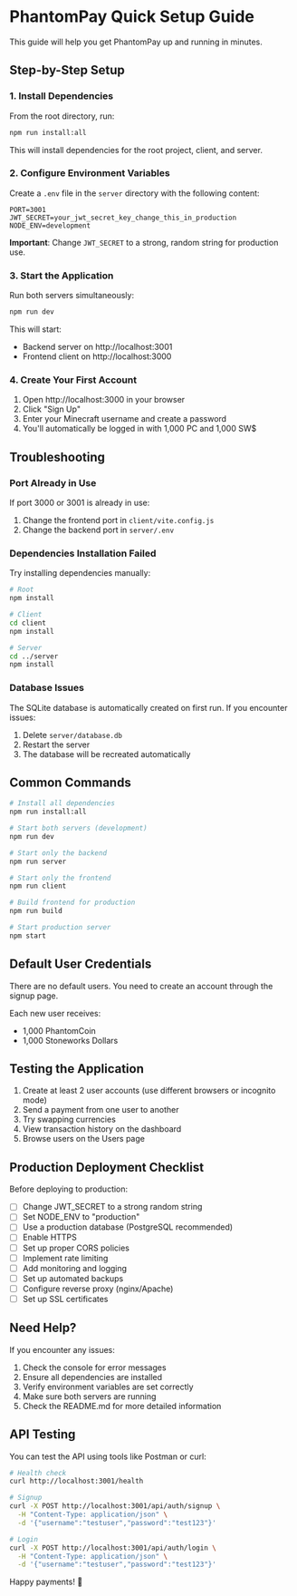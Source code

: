 # PhantomPay Quick Setup Guide

This guide will help you get PhantomPay up and running in minutes.

## Step-by-Step Setup

### 1. Install Dependencies

From the root directory, run:

```bash
npm run install:all
```

This will install dependencies for the root project, client, and server.

### 2. Configure Environment Variables

Create a `.env` file in the `server` directory with the following content:

```env
PORT=3001
JWT_SECRET=your_jwt_secret_key_change_this_in_production
NODE_ENV=development
```

**Important**: Change `JWT_SECRET` to a strong, random string for production use.

### 3. Start the Application

Run both servers simultaneously:

```bash
npm run dev
```

This will start:
- Backend server on http://localhost:3001
- Frontend client on http://localhost:3000

### 4. Create Your First Account

1. Open http://localhost:3000 in your browser
2. Click "Sign Up"
3. Enter your Minecraft username and create a password
4. You'll automatically be logged in with 1,000 PC and 1,000 SW$

## Troubleshooting

### Port Already in Use

If port 3000 or 3001 is already in use:

1. Change the frontend port in `client/vite.config.js`
2. Change the backend port in `server/.env`

### Dependencies Installation Failed

Try installing dependencies manually:

```bash
# Root
npm install

# Client
cd client
npm install

# Server
cd ../server
npm install
```

### Database Issues

The SQLite database is automatically created on first run. If you encounter issues:

1. Delete `server/database.db`
2. Restart the server
3. The database will be recreated automatically

## Common Commands

```bash
# Install all dependencies
npm run install:all

# Start both servers (development)
npm run dev

# Start only the backend
npm run server

# Start only the frontend
npm run client

# Build frontend for production
npm run build

# Start production server
npm start
```

## Default User Credentials

There are no default users. You need to create an account through the signup page.

Each new user receives:
- 1,000 PhantomCoin
- 1,000 Stoneworks Dollars

## Testing the Application

1. Create at least 2 user accounts (use different browsers or incognito mode)
2. Send a payment from one user to another
3. Try swapping currencies
4. View transaction history on the dashboard
5. Browse users on the Users page

## Production Deployment Checklist

Before deploying to production:

- [ ] Change JWT_SECRET to a strong random string
- [ ] Set NODE_ENV to "production"
- [ ] Use a production database (PostgreSQL recommended)
- [ ] Enable HTTPS
- [ ] Set up proper CORS policies
- [ ] Implement rate limiting
- [ ] Add monitoring and logging
- [ ] Set up automated backups
- [ ] Configure reverse proxy (nginx/Apache)
- [ ] Set up SSL certificates

## Need Help?

If you encounter any issues:

1. Check the console for error messages
2. Ensure all dependencies are installed
3. Verify environment variables are set correctly
4. Make sure both servers are running
5. Check the README.md for more detailed information

## API Testing

You can test the API using tools like Postman or curl:

```bash
# Health check
curl http://localhost:3001/health

# Signup
curl -X POST http://localhost:3001/api/auth/signup \
  -H "Content-Type: application/json" \
  -d '{"username":"testuser","password":"test123"}'

# Login
curl -X POST http://localhost:3001/api/auth/login \
  -H "Content-Type: application/json" \
  -d '{"username":"testuser","password":"test123"}'
```

Happy payments! 🎉

